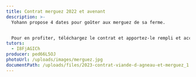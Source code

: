 ```yaml
---
title: Contrat merguez 2022 et avenant
description: >-
  Yohann propose 4 dates pour goûter aux merguez de sa ferme.


  Pour en profiter, téléchargez le contrat et apportez-le rempli et accompagné de ses chèques au le terrain de boules à Brain/Authion ou envoyez-le à la tutrice dont l’adresse parait en bas du contrat.
tutors:
  - I8FjAGICh
producer: ped66L5OJ
photoUrl: /uploads/images/merguez.jpg
documentPath: /uploads/files/2023-contrat-viande-d-agneau-et-merguez_1.pdf
---
```

